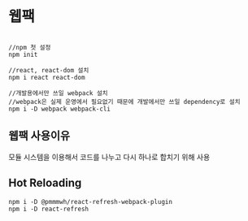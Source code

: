 # 웹팩

```terminal

//npm 첫 설정
npm init

//react, react-dom 설치
npm i react react-dom

//개발용에서만 쓰일 webpack 설치
//webpack은 실제 운영에서 필요없기 때문에 개발에서만 쓰일 dependency로 설치
npm i -D webpack webpack-cli
```

## 웹팩 사용이유

모듈 시스템을 이용해서 코드를 나누고 다시 하나로 합치기 위해 사용

## Hot Reloading

```terminal
npm i -D @pmmmwh/react-refresh-webpack-plugin
npm i -D react-refresh
```
